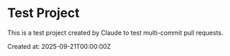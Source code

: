 # Test Project

This is a test project created by Claude to test multi-commit pull requests.

Created at: 2025-09-21T00:00:00Z